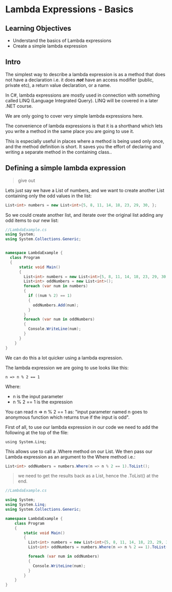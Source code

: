 # Lambda Expressions - Basics

## Learning Objectives
  * Understand the basics of Lambda expressions
  * Create a simple lambda expression

## Intro

The simplest way to describe a lambda expression is as a method that does not have a declaration i.e. it does ___not___ have an access modifier (public, private etc), a return value declaration, or a name.

In C#, lambda expressions are mostly used in connection with something called LINQ (Language Integrated Query). LINQ will be covered in a later .NET course.

We are only going to cover very simple lambda expressions here. 

The convenience of lambda expressions is that it is a shorthand which lets you write a method in the same place you are going to use it. 

This is especially useful in places where a method is being used only once, and the method definition is short. It saves you the effort of declaring and writing a separate method in the containing class..

## Defining a simple lambda expression

> give out 

Lets just say we have a List of numbers, and we want to create another List containing only the odd values in the list:

```csharp
List<int> numbers = new List<int>{5, 8, 11, 14, 18, 23, 29, 30, };
```

So we could create another list, and iterate over the original list adding any odd items to our new list:

```csharp
//LambdaExample.cs
using System;
using System.Collections.Generic;


namespace LambdaExample {
  class Program
  {
      static void Main()
      {
        List<int> numbers = new List<int>{5, 8, 11, 14, 18, 23, 29, 30, };
        List<int> oddNumbers = new List<int>();
        foreach (var num in numbers)
        {
          if ((num % 2) == 1)
          {
            oddNumbers.Add(num);
          }
        }
        foreach (var num in oddNumbers)
        {
          Console.WriteLine(num);
        }
      }
    }
}

```

We can do this a lot quicker using a lambda expression.

The lambda expression we are going to use looks like this:

```
n => n % 2 == 1 
```

Where:

  * n is the input parameter
  * n % 2 == 1 is the expression

You can read n => n % 2 == 1 as: "input parameter named n goes to anonymous function which returns true if the input is odd".

First of all, to use our lambda expression in our code we need to add the following at the top of the file:

```
using System.Linq;
```

This allows use to call a .Where method on our List. We then pass our Lambda expression as an argument to the Where method i.e.:

```csharp
List<int> oddNumbers = numbers.Where(n => n % 2 == 1).ToList();
```

> we need to get the results back as a List, hence the .ToList() at the end.

```csharp
//LambdaExample.cs

using System;
using System.Linq;
using System.Collections.Generic;

namespace LambdaExample {
    class Program
    {
        static void Main()
        {
          List<int> numbers = new List<int>{5, 8, 11, 14, 18, 23, 29, 30, };
          List<int> oddNumbers = numbers.Where(n => n % 2 == 1).ToList();

          foreach (var num in oddNumbers)
          {
            Console.WriteLine(num);
          }
        }
    }
}
```